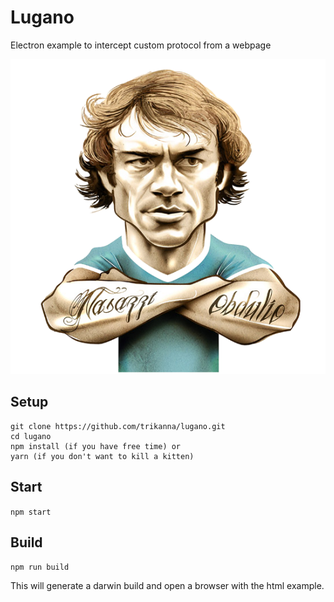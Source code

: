 # Lugano
Electron example to intercept custom protocol from a webpage

![Lugano](resources/lugano.png?raw=true "Lugano")


## Setup

```
git clone https://github.com/trikanna/lugano.git
cd lugano
npm install (if you have free time) or
yarn (if you don't want to kill a kitten)
```

## Start
```npm start```

## Build

```npm run build```

This will generate a darwin build and open a browser with the html example.